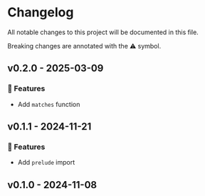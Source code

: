 # Changelog

All notable changes to this project will be documented in this file.

Breaking changes are annotated with the ⚠️ symbol.

## v0.2.0 - 2025-03-09

### 🚀 Features

- Add `matches` function

## v0.1.1 - 2024-11-21

### 🚀 Features

- Add `prelude` import

## v0.1.0 - 2024-11-08

<!-- generated by git-cliff -->
